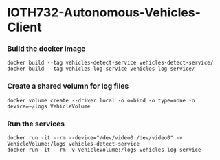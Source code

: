 # IOTH732-Autonomous-Vehicles-Client


### Build the docker image
```
docker build --tag vehicles-detect-service vehicles-detect-service/
docker build --tag vehicles-log-service vehicles-log-service/
```

### Create a shared volumn for log files
```
docker volume create --driver local -o o=bind -o type=none -o device=~/logs VehicleVolume
```

### Run the services
```
docker run -it --rm --device="/dev/video0:/dev/video0" -v VehicleVolume:/logs vehicles-detect-service
docker run -it --rm -v VehicleVolume:/logs vehicles-log-service
```
